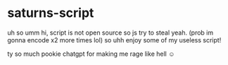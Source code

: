 # saturns-script
uh so umm hi, script is not open source so js try to steal yeah. (prob im gonna encode x2 more times lol) so uhh enjoy some of my useless script!

ty so much pookie chatgpt for making me rage like hell ☺️
